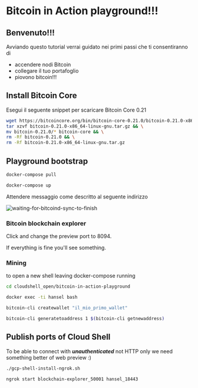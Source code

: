 # Bitcoin in Action playground!!!

## Benvenuto!!!

Avviando questo tutorial verrai guidato nei primi passi che ti consentiranno di
- accendere nodi Bitcoin
- collegare il tuo portafoglio
- piovono bitcoin!!!

## Install Bitcoin Core

Esegui il seguente snippet per scaricare Bitcoin Core 0.21

```sh
wget https://bitcoincore.org/bin/bitcoin-core-0.21.0/bitcoin-0.21.0-x86_64-linux-gnu.tar.gz && \
tar xzvf bitcoin-0.21.0-x86_64-linux-gnu.tar.gz && \
mv bitcoin-0.21.0/* bitcoin-core && \
rm -Rf bitcoin-0.21.0 && \
rm -Rf bitcoin-0.21.0-x86_64-linux-gnu.tar.gz
```

## Playground bootstrap

```sh
docker-compose pull
```

```sh
docker-compose up
```

Attendere messaggio come descritto al seguente indirizzo

![waiting-for-bitcoind-sync-to-finish](https://github.com/aaglietti-itsrizzoli/bitcoin-in-action-playground/docs/images/waiting-for-bitcoind-sync-to-finish.png "waiting-for-bitcoind-sync-to-finish")


### Bitcoin blockchain explorer

Click <walkthrough-web-preview-icon></walkthrough-web-preview-icon> and change
the preview port to 8094.

If everything is fine you'll see something.

### Mining

<walkthrough-open-cloud-shell-button></walkthrough-open-cloud-shell-button> to
open a new shell leaving docker-compose running

```sh
cd cloudshell_open/bitcoin-in-action-playground
```

```sh
docker exec -ti hansel bash
```

```sh
bitcoin-cli createwallet "il_mio_primo_wallet"
```

```sh
bitcoin-cli generatetoaddress 1 $(bitcoin-cli getnewaddress)
```

## Publish ports of Cloud Shell

To be able to connect with ***unauthenticated*** not HTTP only we need something better of web
preview :)

```sh
./gcp-shell-install-ngrok.sh
```

```sh
ngrok start blockchain-explorer_50001 hansel_18443
```